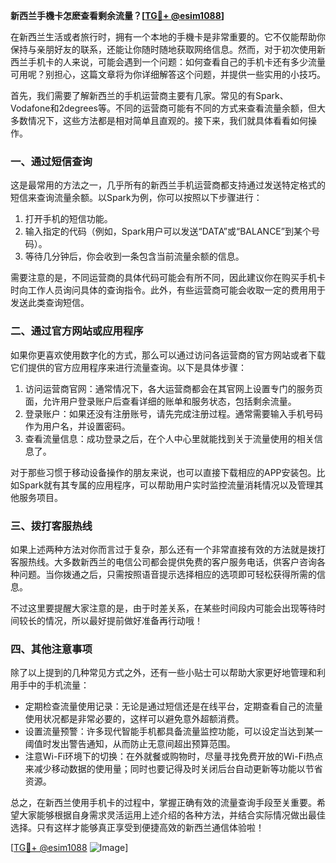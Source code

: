 **新西兰手機卡怎麽查看剩余流量？[[TG💪+ @esim1088](https://t.me/s/esim1088)]**

在新西兰生活或者旅行时，拥有一个本地的手機卡是非常重要的。它不仅能帮助你保持与亲朋好友的联系，还能让你随时随地获取网络信息。然而，对于初次使用新西兰手机卡的人来说，可能会遇到一个问题：如何查看自己的手机卡还有多少流量可用呢？别担心，这篇文章将为你详细解答这个问题，并提供一些实用的小技巧。

首先，我们需要了解新西兰的手机运营商主要有几家。常见的有Spark、Vodafone和2degrees等。不同的运营商可能有不同的方式来查看流量余额，但大多数情况下，这些方法都是相对简单且直观的。接下来，我们就具体看看如何操作。

### 一、通过短信查询

这是最常用的方法之一，几乎所有的新西兰手机运营商都支持通过发送特定格式的短信来查询流量余额。以Spark为例，你可以按照以下步骤进行：

1. 打开手机的短信功能。
2. 输入指定的代码（例如，Spark用户可以发送“DATA”或“BALANCE”到某个号码）。
3. 等待几分钟后，你会收到一条包含当前流量余额的信息。

需要注意的是，不同运营商的具体代码可能会有所不同，因此建议你在购买手机卡时向工作人员询问具体的查询指令。此外，有些运营商可能会收取一定的费用用于发送此类查询短信。

### 二、通过官方网站或应用程序

如果你更喜欢使用数字化的方式，那么可以通过访问各运营商的官方网站或者下载它们提供的官方应用程序来进行流量查询。以下是具体步骤：

1. 访问运营商官网：通常情况下，各大运营商都会在其官网上设置专门的服务页面，允许用户登录账户后查看详细的账单和服务状态，包括剩余流量。
2. 登录账户：如果还没有注册账号，请先完成注册过程。通常需要输入手机号码作为用户名，并设置密码。
3. 查看流量信息：成功登录之后，在个人中心里就能找到关于流量使用的相关信息了。

对于那些习惯于移动设备操作的朋友来说，也可以直接下载相应的APP安装包。比如Spark就有其专属的应用程序，可以帮助用户实时监控流量消耗情况以及管理其他服务项目。

### 三、拨打客服热线

如果上述两种方法对你而言过于复杂，那么还有一个非常直接有效的方法就是拨打客服热线。大多数新西兰的电信公司都会提供免费的客户服务电话，供客户咨询各种问题。当你拨通之后，只需按照语音提示选择相应的选项即可轻松获得所需的信息。

不过这里要提醒大家注意的是，由于时差关系，在某些时间段内可能会出现等待时间较长的情况，所以最好提前做好准备再行动哦！

### 四、其他注意事项

除了以上提到的几种常见方式之外，还有一些小贴士可以帮助大家更好地管理和利用手中的手机流量：

- 定期检查流量使用记录：无论是通过短信还是在线平台，定期查看自己的流量使用状况都是非常必要的，这样可以避免意外超额消费。
- 设置流量预警：许多现代智能手机都具备流量监控功能，可以设定当达到某一阈值时发出警告通知，从而防止无意间超出预算范围。
- 注意Wi-Fi环境下的切换：在外就餐或购物时，尽量寻找免费开放的Wi-Fi热点来减少移动数据的使用量；同时也要记得及时关闭后台自动更新等功能以节省资源。

总之，在新西兰使用手机卡的过程中，掌握正确有效的流量查询手段至关重要。希望大家能够根据自身需求灵活运用上述介绍的各种方法，并结合实际情况做出最佳选择。只有这样才能够真正享受到便捷高效的新西兰通信体验啦！

[[TG💪+ @esim1088](https://t.me/s/esim1088) ![Image](https://i.postimg.cc/4NQfJmqS/Snipaste-2025-05-13-00-14-12.png)]